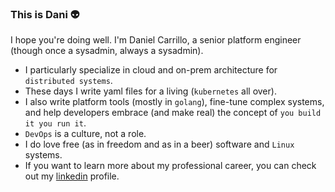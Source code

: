 ### This is Dani :alien:

I hope you're doing well. I'm Daniel Carrillo, a senior platform engineer (though once a sysadmin, always a sysadmin).

- I particularly specialize in cloud and on-prem architecture for `distributed systems`.
- These days I write yaml files for a living (`kubernetes` all over).
- I also write platform tools (mostly in `golang`), fine-tune complex systems, and help developers embrace (and make real) the concept of `you build it you run it`.
- `DevOps` is a culture, not a role.
- I do love free (as in freedom and as in a beer) software and `Linux` systems.
- If you want to learn more about my professional career, you can check out my [linkedin](https://www.linkedin.com/in/danielcarrillo/) profile.
